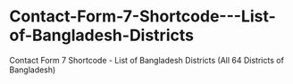 # Contact-Form-7-Shortcode---List-of-Bangladesh-Districts
Contact Form 7 Shortcode - List of Bangladesh Districts (All 64 Districts of Bangladesh) 
